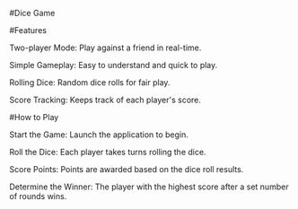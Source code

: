 #Dice Game


#Features

Two-player Mode: Play against a friend in real-time.

Simple Gameplay: Easy to understand and quick to play.

Rolling Dice: Random dice rolls for fair play.

Score Tracking: Keeps track of each player's score.

#How to Play

Start the Game: Launch the application to begin.

Roll the Dice: Each player takes turns rolling the dice.

Score Points: Points are awarded based on the dice roll results.

Determine the Winner: The player with the highest score after a set number of rounds wins.
